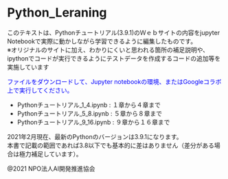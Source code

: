# Python_Leraning
このテキストは、Pythonチュートリアル(3.9.1)のＷｅｂサイトの内容をjupyter Notebookで実際に動かしながら学習できるように編集したものです。  
※オリジナルのサイトに加え、わかりにくいと思われる箇所の補足説明や、ipythonでコードが実行できるようにテストデータを作成するコードの追加等を実施しています  
  
<font color=blue>ファイルをダウンロードして、Jupyter notebookの環境、またはGoogleコラボ上で実行してください。</font>  
  + Pythonチュートリアル_1_4.ipynb  : １章から４章まで
  + Pythonチュートリアル_5_8.ipynb  : ５章から８章まで
  + Pythonチュートリアル_9_16.ipynb : ９章から１６章まで
 
2021年2月現在、最新のPythonのバージョンは3.9.1になります。  
本書で記載の範囲であれば3.8以下でも基本的に差はありません（差分がある場合は極力補足しています）。  

@2021 NPO法人AI開発推進協会
